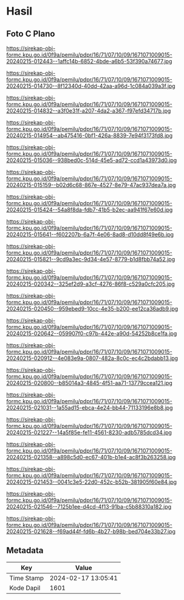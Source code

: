 # Hasil

## Foto C Plano

https://sirekap-obj-formc.kpu.go.id/0f9a/pemilu/pdpr/16/71/07/10/09/1671071009015-20240215-012443--1affc14b-6852-4bde-a6b5-53f390a74677.jpg

https://sirekap-obj-formc.kpu.go.id/0f9a/pemilu/pdpr/16/71/07/10/09/1671071009015-20240215-014730--8f12340d-40dd-42aa-a96d-1c084a039a3f.jpg

https://sirekap-obj-formc.kpu.go.id/0f9a/pemilu/pdpr/16/71/07/10/09/1671071009015-20240215-014832--a3f0e31f-a207-4da2-a367-f97efd34717b.jpg

https://sirekap-obj-formc.kpu.go.id/0f9a/pemilu/pdpr/16/71/07/10/09/1671071009015-20240215-014954--ab475416-0bf1-426a-8839-7e94f3173fd8.jpg

https://sirekap-obj-formc.kpu.go.id/0f9a/pemilu/pdpr/16/71/07/10/09/1671071009015-20240215-015036--938bed0c-514d-45e5-ad72-ccd1a43973d0.jpg

https://sirekap-obj-formc.kpu.go.id/0f9a/pemilu/pdpr/16/71/07/10/09/1671071009015-20240215-015159--b02d6c68-867e-4527-8e79-47ac937dea7a.jpg

https://sirekap-obj-formc.kpu.go.id/0f9a/pemilu/pdpr/16/71/07/10/09/1671071009015-20240215-015424--54a8f8da-fdb7-41b5-b2ec-aa941f67e60d.jpg

https://sirekap-obj-formc.kpu.go.id/0f9a/pemilu/pdpr/16/71/07/10/09/1671071009015-20240215-015641--f602207b-6a7f-4e06-8ad8-d10dd8f49e6b.jpg

https://sirekap-obj-formc.kpu.go.id/0f9a/pemilu/pdpr/16/71/07/10/09/1671071009015-20240215-015821--9cd9a3ec-9d34-4e57-8779-b1d8fbb74a52.jpg

https://sirekap-obj-formc.kpu.go.id/0f9a/pemilu/pdpr/16/71/07/10/09/1671071009015-20240215-020342--325ef2d9-a3cf-4276-86f8-c529a0cfc205.jpg

https://sirekap-obj-formc.kpu.go.id/0f9a/pemilu/pdpr/16/71/07/10/09/1671071009015-20240215-020450--959ebed9-10cc-4e35-b200-ee12ca36adb9.jpg

https://sirekap-obj-formc.kpu.go.id/0f9a/pemilu/pdpr/16/71/07/10/09/1671071009015-20240215-020642--059907f0-c97b-442e-a90d-54252b8ce1fa.jpg

https://sirekap-obj-formc.kpu.go.id/0f9a/pemilu/pdpr/16/71/07/10/09/1671071009015-20240215-020912--4e083e9a-0807-482a-8c0c-ec4c2bdabb13.jpg

https://sirekap-obj-formc.kpu.go.id/0f9a/pemilu/pdpr/16/71/07/10/09/1671071009015-20240215-020800--b85014a3-4845-4f51-aa71-13779ccea121.jpg

https://sirekap-obj-formc.kpu.go.id/0f9a/pemilu/pdpr/16/71/07/10/09/1671071009015-20240215-021031--1a55ad15-ebca-4e24-bb44-71133196e8b8.jpg

https://sirekap-obj-formc.kpu.go.id/0f9a/pemilu/pdpr/16/71/07/10/09/1671071009015-20240215-021227--14a5f85e-fe11-4561-8230-adb5785dcd34.jpg

https://sirekap-obj-formc.kpu.go.id/0f9a/pemilu/pdpr/16/71/07/10/09/1671071009015-20240215-021358--a898c5d0-ec67-401b-b1e4-ac8f3b263258.jpg

https://sirekap-obj-formc.kpu.go.id/0f9a/pemilu/pdpr/16/71/07/10/09/1671071009015-20240215-021453--0041c3e5-22d0-452c-b52b-381905f60e84.jpg

https://sirekap-obj-formc.kpu.go.id/0f9a/pemilu/pdpr/16/71/07/10/09/1671071009015-20240215-021546--7125b1ee-d4cd-4f13-91ba-c5b88310a182.jpg

https://sirekap-obj-formc.kpu.go.id/0f9a/pemilu/pdpr/16/71/07/10/09/1671071009015-20240215-021628--f69ad44f-fd6b-4b27-b98b-bed704e33b27.jpg


## Metadata

| Key        | Value               |
| ---------- | ------------------- |
| Time Stamp | 2024-02-17 13:05:41 |
| Kode Dapil | 1601                |



